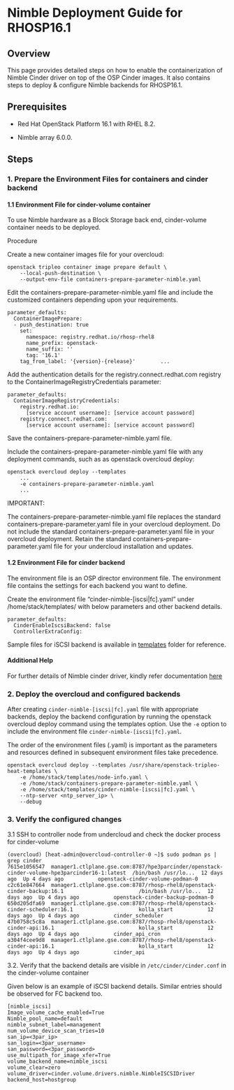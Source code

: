 # Nimble Deployment Guide for RHOSP16.1

## Overview

This page provides detailed steps on how to enable the containerization of Nimble Cinder driver on top of the OSP Cinder images.
It also contains steps to deploy & configure Nimble backends for RHOSP16.1.

## Prerequisites

* Red Hat OpenStack Platform 16.1 with RHEL 8.2.

* Nimble array 6.0.0.

## Steps

### 1.	Prepare the Environment Files for containers and cinder backend

#### 1.1 Environment File for cinder-volume container

To use Nimble hardware as a Block Storage back end, cinder-volume container needs to be deployed.

Procedure

Create a new container images file for your overcloud:

```
openstack tripleo container image prepare default \
    --local-push-destination \
    --output-env-file containers-prepare-parameter-nimble.yaml
```

Edit the containers-prepare-parameter-nimble.yaml file and include the customized containers depending upon your requirements.

```
parameter_defaults:
  ContainerImagePrepare:
  - push_destination: true
    set:
      namespace: registry.redhat.io/rhosp-rhel8
      name_prefix: openstack-
      name_suffix: ''
      tag: '16.1'
    tag_from_label: '{version}-{release}'        ...
```

Add the authentication details for the registry.connect.redhat.com registry to the ContainerImageRegistryCredentials parameter:

```
parameter_defaults:
  ContainerImageRegistryCredentials:
    registry.redhat.io:
      [service account username]: [service account password]
    registry.connect.redhat.com:
      [service account username]: [service account password]
```

Save the containers-prepare-parameter-nimble.yaml file.

Include the containers-prepare-parameter-nimble.yaml file with any deployment commands, such as as openstack overcloud deploy:

```
openstack overcloud deploy --templates
    ...
    -e containers-prepare-parameter-nimble.yaml
    ...
```

IMPORTANT:

The containers-prepare-parameter-nimble.yaml file replaces the standard containers-prepare-parameter.yaml file in your overcloud deployment. Do not include the standard containers-prepare-parameter.yaml file in your overcloud deployment. Retain the standard containers-prepare-parameter.yaml file for your undercloud installation and updates.



#### 1.2 Environment File for cinder backend

The environment file is an OSP director environment file. The environment file contains the settings for each backend you want to define.

Create the environment file “cinder-nimble-[iscsi|fc].yaml” under /home/stack/templates/ with below parameters and other backend details.

```
parameter_defaults:
  CinderEnableIscsiBackend: false
  ControllerExtraConfig:
```

Sample files for iSCSI backend is available in [templates](https://github.com/hpe-storage/hpe-nimble-cinder-rhosp16.1/blob/master/templates) folder for reference.

#### Additional Help

For further details of Nimble cinder driver, kindly refer documentation [here](https://docs.openstack.org/cinder/latest/configuration/block-storage/drivers/nimble-volume-driver.html)


### 2.	Deploy the overcloud and configured backends

After creating ```cinder-nimble-[iscsi|fc].yaml``` file with appropriate backends, deploy the backend configuration by running the openstack overcloud deploy command using the templates option.
Use the ```-e``` option to include the environment file ```cinder-nimble-[iscsi|fc].yaml```.

The order of the environment files (.yaml) is important as the parameters and resources defined in subsequent environment files take precedence.

```
openstack overcloud deploy --templates /usr/share/openstack-tripleo-heat-templates \
    -e /home/stack/templates/node-info.yaml \
    -e /home/stack/containers-prepare-parameter-nimble.yaml \
    -e /home/stack/templates/cinder-nimble-[iscsi|fc].yaml \
    --ntp-server <ntp_server_ip> \
    --debug
```

### 3.	Verify the configured changes

3.1	SSH to controller node from undercloud and check the docker process for cinder-volume
```
(overcloud) [heat-admin@overcloud-controller-0 ~]$ sudo podman ps | grep cinder
7615e1056547  manager1.ctlplane.gse.com:8787/hpe3parcinder/openstack-cinder-volume-hpe3parcinder16-1:latest  /bin/bash /usr/lo...  12 days ago  Up 4 days ago           openstack-cinder-volume-podman-0
c2c61e847664  manager1.ctlplane.gse.com:8787/rhosp-rhel8/openstack-cinder-backup:16.1                        /bin/bash /usr/lo...  12 days ago  Up 4 days ago           openstack-cinder-backup-podman-0
650d205dfa69  manager1.ctlplane.gse.com:8787/rhosp-rhel8/openstack-cinder-scheduler:16.1                     kolla_start           12 days ago  Up 4 days ago           cinder_scheduler
47b0758c5c8a  manager1.ctlplane.gse.com:8787/rhosp-rhel8/openstack-cinder-api:16.1                           kolla_start           12 days ago  Up 4 days ago           cinder_api_cron
a304f4cee9d8  manager1.ctlplane.gse.com:8787/rhosp-rhel8/openstack-cinder-api:16.1                           kolla_start           12 days ago  Up 4 days ago           cinder_api
```

3.2.	Verify that the backend details are visible in ```/etc/cinder/cinder.conf``` in the cinder-volume container

Given below is an example of iSCSI backend details. Similar entries should be observed for FC backend too.

```
[nimble_iscsi]
Image_volume_cache_enabled=True
Nimble_pool_name=default
nimble_subnet_label=management
num_volume_device_scan_tries=10
san_ip=<3par_ip>
san_login=<3par_username>
san_password=<3par_password>
use_multipath_for_image_xfer=True
volume_backend_name=nimble_iscsi
volume_clear=zero
volume_driver=cinder.volume.drivers.nimble.NimbleISCSIDriver
backend_host=hostgroup
```

